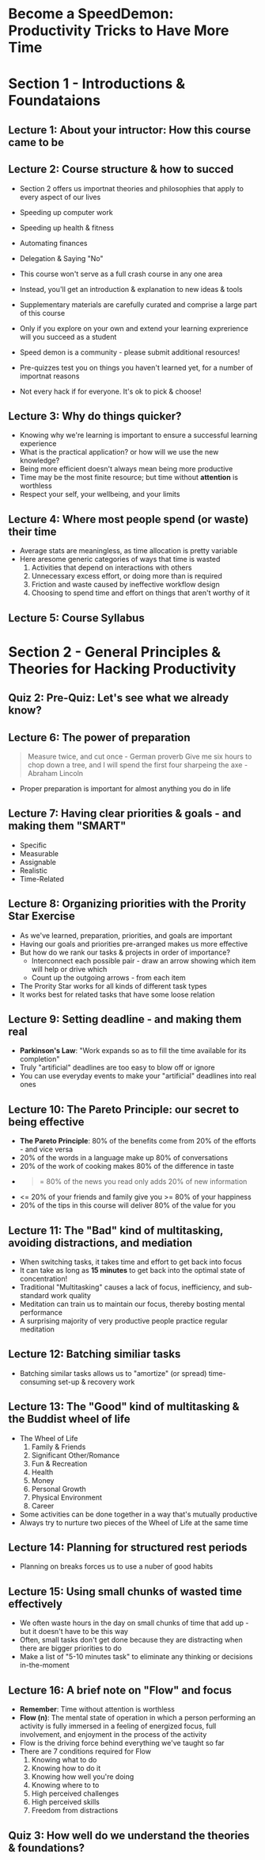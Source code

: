 # Become a SpeedDemon: Productivity Tricks to Have More Time

# Section 1 - Introductions & Foundataions

## Lecture 1: About your intructor: How this course came to be

## Lecture 2: Course structure & how to succed
* Section 2 offers us importnat theories and philosophies that apply to every aspect of our lives
* Speeding up computer work
* Speeding up health & fitness
* Automating finances
* Delegation & Saying "No"

* This course won't serve as a full crash course in any one area
* Instead, you'll get an introduction & explanation to new ideas & tools
* Supplementary materials are carefully curated and comprise a large part of this course
* Only if you explore on your own and extend your learning exprerience will you succeed as a student

* Speed demon is a community - please submit additional resources!
* Pre-quizzes test you on things you haven't learned yet, for a number of importnat reasons

* Not every hack if for everyone. It's ok to pick & choose!

## Lecture 3: Why do things quicker?
* Knowing why we're learning is important to ensure a successful
learning experience
* What is the practical application? or how will we use the new knowledge?
* Being more efficient doesn't always mean being more productive
* Time may be the most finite resource; but time without **attention** is worthless
* Respect your self, your wellbeing, and your limits

## Lecture 4: Where most people spend (or waste) their time
* Average stats are meaningless, as time allocation is pretty variable
* Here aresome generic categories of ways that time is wasted
  1. Activities that depend on interactions with others
  2. Unnecessary excess effort, or doing more than is required
  3. Friction and waste caused by ineffective workflow design
  4. Choosing to spend time and effort on things that aren't worthy of it

## Lecture 5: Course Syllabus

# Section 2 - General Principles & Theories for Hacking Productivity

## Quiz 2: Pre-Quiz: Let's see what we already know?

## Lecture 6: The power of preparation
> Measure twice, and cut once - German proverb
> Give me six hours to chop down a tree, and I will spend the first four sharpeing the axe - Abraham Lincoln
* Proper preparation is important for almost anything you do in life

## Lecture 7: Having clear priorities & goals - and making them "SMART"
* Specific
* Measurable
* Assignable
* Realistic
* Time-Related

## Lecture 8: Organizing priorities with the Prority Star Exercise
* As we've learned, preparation, priorities, and goals are important
* Having our goals and priorities pre-arranged makes us more effective
* But how do we rank our tasks & projects in order of importance?
  * Interconnect each possible pair - draw an arrow showing which item will help or drive which
  * Count up the outgoing arrows - from each item
* The Prority Star works for all kinds of different task types
* It works best for related tasks that have some loose relation

## Lecture 9: Setting deadline - and making them real
* **Parkinson's Law**: "Work expands so as to fill the time available for its completion"
* Truly "artificial" deadlines are too easy to blow off or ignore
* You can use everyday events to make your "artificial" deadlines into real ones

## Lecture 10: The Pareto Principle: our secret to being effective
* **The Pareto Principle**: 80% of the benefits come from 20% of the efforts - and vice versa
* 20% of the words in a language make up 80% of conversations
* 20% of the work of cooking makes 80% of the difference in taste
* >= 80% of the news you read only adds 20% of new information
* <= 20% of your friends and family give you >= 80% of your happiness
* 20% of the tips in this course will deliver 80% of the value for you

## Lecture 11: The "Bad" kind of multitasking, avoiding distractions, and mediation
* When switching tasks, it takes time and effort to get back into focus
* It can take as long as **15 minutes** to get back into the optimal state of concentration!
* Traditional "Multitasking" causes a lack of focus, inefficiency, and sub-standard work quality
* Meditation can train us to maintain our focus, thereby bosting mental performance
* A surprising majority of very productive people practice regular meditation

## Lecture 12: Batching similiar tasks
* Batching similar tasks allows us to "amortize" (or spread) time-consuming set-up & recovery work

## Lecture 13: The "Good" kind of multitasking & the Buddist wheel of life
* The Wheel of Life
  1. Family & Friends
  2. Significant Other/Romance
  3. Fun & Recreation
  4. Health
  5. Money
  6. Personal Growth
  7. Physical Environment
  8. Career
* Some activities can be done together in a way that's mutually productive
* Always try to nurture two pieces of the Wheel of Life at the same time

## Lecture 14: Planning for structured rest periods
* Planning on breaks forces us to use a nuber of good habits

## Lecture 15: Using small chunks of wasted time effectively
* We often waste hours in the day on small chunks of time that add up - but it doesn't have to be this way
* Often, small tasks don't get done because they are distracting when there are bigger priorities to do
* Make a list of "5-10 minutes task" to eliminate any thinking or decisions in-the-moment

## Lecture 16: A brief note on "Flow" and focus
* **Remember**: Time without attention is worthless
* **Flow (n)**: The mental state of operation in which a person performing an activity is fully immersed in a feeling of energized focus, full involvement, and enjoyment in the process of the activity
* Flow is the driving force behind everything we've taught so far
* There are 7 conditions required for Flow
  1. Knowing what to do
  2. Knowing how to do it
  3. Knowing how well you're doing
  4. Knowing where to to
  5. High perceived challenges
  6. High perceived skills
  7. Freedom from distractions

## Quiz 3: How well do we understand the theories & foundations?
